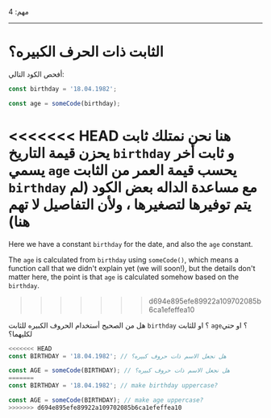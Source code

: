مهم: 4

---

# الثابت ذات الحرف الكبيره؟

أفحص الكود التالي:

```js
const birthday = '18.04.1982';

const age = someCode(birthday);
```

<<<<<<< HEAD
هنا نحن نمتلك ثابت يحزن قيمة التاريخ `birthday` و ثابت أخر يسمي `age` يحسب قيمة العمر من الثابت `birthday` مع مساعدة الداله بعض الكود (لم يتم توفيرها لتصغيرها ، ولأن التفاصيل لا تهم هنا)
=======
Here we have a constant `birthday` for the date, and also the `age` constant.

The `age` is calculated from `birthday` using `someCode()`, which means a function call that we didn't explain yet (we will soon!), but the details don't matter here, the point is that `age` is calculated somehow based on the `birthday`.
>>>>>>> d694e895efe89922a109702085b6ca1efeffea10

هل من الصحيح أستخدام الحروف الكبيره للثابت `birthday` ؟ او للثابت `age`؟ او حتي لكليهما؟

```js
<<<<<<< HEAD
const BIRTHDAY = '18.04.1982'; // هل نجعل الاسم ذات حروف كبيره؟

const AGE = someCode(BIRTHDAY); // هل نجعل الاسم ذات حروف كبيره؟
=======
const BIRTHDAY = '18.04.1982'; // make birthday uppercase?

const AGE = someCode(BIRTHDAY); // make age uppercase?
>>>>>>> d694e895efe89922a109702085b6ca1efeffea10
```
